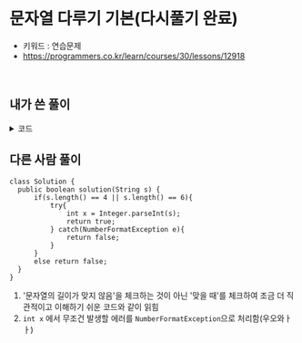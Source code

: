 # 문자열 다루기 기본(다시풀기 완료)
- 키워드 : 연습문제 
- https://programmers.co.kr/learn/courses/30/lessons/12918

<br>

## 내가 쓴 풀이


<details>
<summary>코드</summary>
<div markdown="1">     

```
class Solution {
    public boolean solution(String s) {
        boolean answer = true;
        
        char[] arr = s.toCharArray();
        
        if(s.length() != 4 && s.length() != 6) {
        	answer = false;
        }        
		
		for(int i = 0; i < arr.length; i++) {
			int temp = (int)arr[i];
			
			if(!(48 <= temp && temp <= 57)) {
				answer = false;
				break;
			}
		}
        return answer;
    }
}
```

</div>
</details>


## 다른 사람 풀이
```
class Solution {
  public boolean solution(String s) {
      if(s.length() == 4 || s.length() == 6){
          try{
              int x = Integer.parseInt(s);
              return true;
          } catch(NumberFormatException e){
              return false;
          }
      }
      else return false;
  }
}
```
1. '문자열의 길이가 맞지 않음'을 체크하는 것이 아닌 '맞을 때'를 체크하여
조금 더 직관적이고 이해하기 쉬운 코드와 같이 읽힘 
2. `int x` 에서 무조건 발생할 에러를 `NumberFormatException`으로 처리함(우오와ㅏㅏ)




